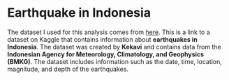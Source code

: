 # Earthquake in Indonesia

The dataset I used for this analysis comes from [here](https://www.kaggle.com/datasets/kekavigi/earthquakes-in-indonesia/data).
This is a link to a dataset on Kaggle that contains information about **earthquakes in Indonesia**. The dataset was created by **Kekavi** and contains data from the **Indonesian Agency for Meteorology, Climatology, and Geophysics (BMKG)**. The dataset includes information such as the date, time, location, magnitude, and depth of the earthquakes.
